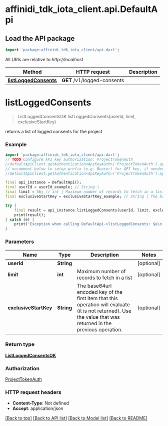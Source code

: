 # affinidi_tdk_iota_client.api.DefaultApi

## Load the API package

```dart
import 'package:affinidi_tdk_iota_client/api.dart';
```

All URIs are relative to _http://localhost_

| Method                                                     | HTTP request                | Description |
| ---------------------------------------------------------- | --------------------------- | ----------- |
| [**listLoggedConsents**](DefaultApi.md#listloggedconsents) | **GET** /v1/logged-consents |

# **listLoggedConsents**

> ListLoggedConsentsOK listLoggedConsents(userId, limit, exclusiveStartKey)

returns a list of logged consents for the project

### Example

```dart
import 'package:affinidi_tdk_iota_client/api.dart';
// TODO Configure API key authorization: ProjectTokenAuth
//defaultApiClient.getAuthentication<ApiKeyAuth>('ProjectTokenAuth').apiKey = 'YOUR_API_KEY';
// uncomment below to setup prefix (e.g. Bearer) for API key, if needed
//defaultApiClient.getAuthentication<ApiKeyAuth>('ProjectTokenAuth').apiKeyPrefix = 'Bearer';

final api_instance = DefaultApi();
final userId = userId_example; // String |
final limit = 56; // int | Maximum number of records to fetch in a list
final exclusiveStartKey = exclusiveStartKey_example; // String | The base64url encoded key of the first item that this operation will evaluate (it is not returned). Use the value that was returned in the previous operation.

try {
    final result = api_instance.listLoggedConsents(userId, limit, exclusiveStartKey);
    print(result);
} catch (e) {
    print('Exception when calling DefaultApi->listLoggedConsents: $e\n');
}
```

### Parameters

| Name                  | Type       | Description                                                                                                                                                    | Notes      |
| --------------------- | ---------- | -------------------------------------------------------------------------------------------------------------------------------------------------------------- | ---------- |
| **userId**            | **String** |                                                                                                                                                                | [optional] |
| **limit**             | **int**    | Maximum number of records to fetch in a list                                                                                                                   | [optional] |
| **exclusiveStartKey** | **String** | The base64url encoded key of the first item that this operation will evaluate (it is not returned). Use the value that was returned in the previous operation. | [optional] |

### Return type

[**ListLoggedConsentsOK**](ListLoggedConsentsOK.md)

### Authorization

[ProjectTokenAuth](../README.md#ProjectTokenAuth)

### HTTP request headers

- **Content-Type**: Not defined
- **Accept**: application/json

[[Back to top]](#) [[Back to API list]](../README.md#documentation-for-api-endpoints) [[Back to Model list]](../README.md#documentation-for-models) [[Back to README]](../README.md)
